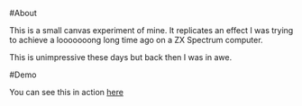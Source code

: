 #About

This is a small canvas experiment of mine. It replicates an effect I was trying to achieve a looooooong long time ago on a ZX Spectrum computer.

This is unimpressive these days but back then I was in awe.

#Demo

You can see this in action [here](http://surdu.github.io/zx-drop/)
